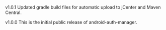 v1.0.1
Updated gradle build files for automatic upload to jCenter and Maven Central.

v1.0.0
This is the initial public release of android-auth-manager.